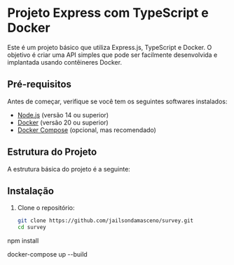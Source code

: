 # Projeto Express com TypeScript e Docker

Este é um projeto básico que utiliza Express.js, TypeScript e Docker. O objetivo é criar uma API simples que pode ser facilmente desenvolvida e implantada usando contêineres Docker.

## Pré-requisitos

Antes de começar, verifique se você tem os seguintes softwares instalados:

- [Node.js](https://nodejs.org/) (versão 14 ou superior)
- [Docker](https://www.docker.com/) (versão 20 ou superior)
- [Docker Compose](https://docs.docker.com/compose/) (opcional, mas recomendado)

## Estrutura do Projeto

A estrutura básica do projeto é a seguinte:



## Instalação

1. Clone o repositório:

   ```bash
   git clone https://github.com/jailsondamasceno/survey.git
   cd survey


npm install


docker-compose up --build



